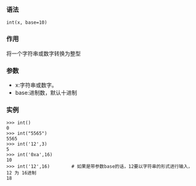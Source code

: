 ### 语法

```
int(x, base=10)
```

### 作用

将一个字符串或数字转换为整型

### 参数

* x:字符串或数字。
* base:进制数，默认十进制

### 实例

```
>>> int()
0
>>> int("5565")
5565
>>> int('12',3)
5
>>> int('0xa',16)
10
>>> int('12',16)        # 如果是带参数base的话，12要以字符串的形式进行输入，12 为 16进制
18
```



